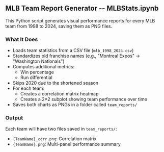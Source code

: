 ## MLB Team Report Generator -- MLBStats.ipynb

This Python script generates visual performance reports for every MLB team from 1998 to 2024, saving them as PNG files.

###  What It Does

- Loads team statistics from a CSV file (`mlb_1998_2024.csv`)
- Standardizes old franchise names (e.g., "Montreal Expos" → "Washington Nationals")
- Computes additional metrics:
  - Win percentage
  - Run differential
- Skips 2020 due to the shortened season
- For each team:
  - Creates a correlation matrix heatmap
  - Creates a 2×2 subplot showing team performance over time
- Saves both charts as PNGs in a folder called `team_reports/`

### Output

Each team will have two files saved in `team_reports/`:

- `{TeamName}_corr.png`: Correlation matrix
- `{TeamName}.png`: Multi-panel performance summary
